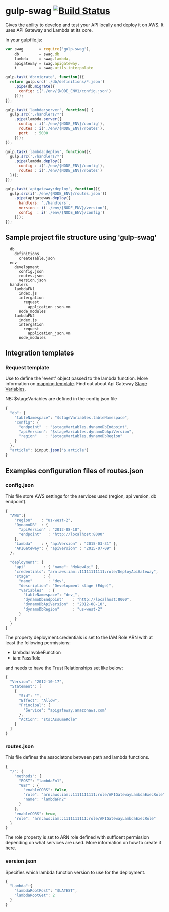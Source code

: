 # gulp-swag [![Build Status](https://api.travis-ci.org/zemis/gulp-swag.svg?branch=master)](https://travis-ci.org/zemis/gulp-swag)

Gives the ability to develop and test your API locally and deploy it on AWS.
It uses API Gateway and Lambda at its core.

In your gulpfile.js:
```js
var swag       = require('gulp-swag'),
    db         = swag.db
    lambda     = swag.lambda,
    apigateway = swag.apigateway,
    i          = swag.utils.interpolate

gulp.task('db:migrate', function(){
  return gulp.src('./db/definitions/*.json')
    .pipe(db.migrate({
      config: i('./env/{NODE_ENV}/config.json')
    }));
});

gulp.task('lambda:server', function() {
  gulp.src('./handlers/*')
    .pipe(lambda.server({
      config : i('./env/{NODE_ENV}/config'),
      routes : i('./env/{NODE_ENV}/routes'),
      port   : 5000
    }));
});

gulp.task('lambda:deploy', function(){
  gulp.src('./handlers/*')
    .pipe(lambda.deploy({
      config : i('./env/{NODE_ENV}/config'),
      routes : i('./env/{NODE_ENV}/routes')
  }));
});

gulp.task('apigateway:deploy', function(){
  gulp.src(i('./env/{NODE_ENV}/routes.json'))
    .pipe(apigateway.deploy({
      handlers: './handlers',
      version : i('./env/{NODE_ENV}/version'),
      config  : i('./env/{NODE_ENV}/config')
    }));
});
```

## Sample project file structure using 'gulp-swag'


      db
        definitions
          createTable.json     
      env
        development
          config.json
          routes.json
          version.json
      handlers
        lambdaFN1
          index.js
          intergation
            request
              application_json.vm
          node_modules    
        lambdaFN2
          index.js
          intergation
            request
              application_json.vm
          node_modules


## Integration templates

### Request template
Use to define the 'event' object passed to the lambda function.
More information on [mapping template](http://docs.aws.amazon.com/apigateway/latest/developerguide/api-gateway-mapping-template-reference.html).
Find out about Api Gateway [Stage Variables](https://docs.aws.amazon.com/apigateway/latest/developerguide/stage-variables.html).

NB: $stageVariables are defined in the config.json file

```js
{
  "db": {
    "tableNamespace": "$stageVariables.tableNamespace",
    "config": {
      "endpoint"  : "$stageVariables.dynamoDbEndpoint",
      "apiVersion": "$stageVariables.dynamoDbApiVersion",
      "region"    : "$stageVariables.dynamoDbRegion"
    }
  },
  "article": $input.json('$.article')
}
```

## Examples configuration files of routes.json

### config.json
This file store AWS settings for the services used (region, api version, db endpoint).
```js
{
  "AWS":{
    "region"    : "us-west-2",
    "DynamoDB"  : {
      "apiVersion" : "2012-08-10",
      "endpoint"   : "http://localhost:8000"
    },
    "Lambda"    : { "apiVersion" : "2015-03-31" },
    "APIGateway": { "apiVersion" : "2015-07-09" }
  },

  "deployment": {
    "api"        : { "name": "MyNewApi" },
    "credentials": "arn:aws:iam::11111111111:role/DeployApiGateway",
    "stage"      : {
      "name"       : "dev",
      "description": "Development stage (Edge)",
      "variables"  : {
        "tableNamespace": "dev_",
        "dynamoDbEndpoint"    : "http://localhost:8000",
        "dynamoDbApiVersion"  : "2012-08-10",
        "dynamoDbRegion"      : "us-west-2"
      }
    }
  }
}
```
The property deployment.credentials is set to the IAM Role ARN with at least the following permissions:
* lambda:InvokeFunction
* iam:PassRole


and needs to have the Trust Relationships set like below:
```js
{
  "Version": "2012-10-17",
  "Statement": [
    {
      "Sid": "",
      "Effect": "Allow",
      "Principal": {
        "Service": "apigateway.amazonaws.com"    
      },
      "Action": "sts:AssumeRole"
    }
  ]
}
```

### routes.json
This file defines the associatons between path and lambda functions.
```js
{
  "/": {
    "methods": {
      "POST": "lambdaFn1",
      "GET" : {
        "enableCORS": false,
        "role": "arn:aws:iam::1111111111:role/APIGatewayLambdaExecRole",
        "name": "lambdaFn2"
      }
    },
    "enableCORS": true,
    "role": "arn:aws:iam::1111111111:role/APIGatewayLambdaExecRole"
  }
}
```

The role property is set to ARN role defined with sufficent permission depending on what services are used. More information on how to create it [here](http://docs.aws.amazon.com/lambda/latest/dg/intro-permission-model.html).


### version.json
Specifies which lambda function version to use for the deployment.
```js
{
  "Lambda":{
    "lambdaRootPost": "$LATEST",
    "lambdaRootGet": 2
  }
}
```
